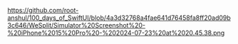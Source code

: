 https://github.com/root-anshul/100_days_of_SwiftUI/blob/4a3d32768a4fae641d76458fa8ff20ad09b3c646/WeSplit/Simulator%20Screenshot%20-%20iPhone%2015%20Pro%20-%202024-07-23%20at%2020.45.38.png
